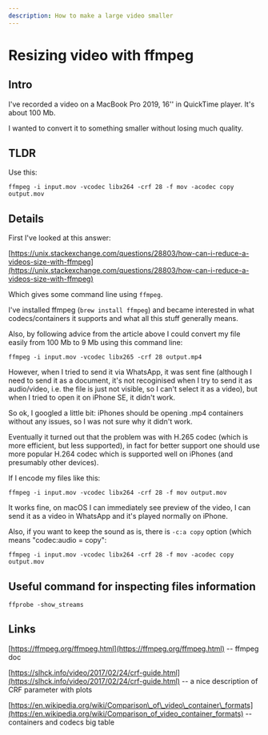 ```yaml
---
description: How to make a large video smaller
---
```


# Resizing video with ffmpeg

## Intro

I've recorded a video on a MacBook Pro 2019, 16'' in QuickTime player. It's about 100 Mb.

I wanted to convert it to something smaller without losing much quality.

## TLDR

Use this:

```text
ffmpeg -i input.mov -vcodec libx264 -crf 28 -f mov -acodec copy output.mov
```

## Details

First I've looked at this answer:

[https://unix.stackexchange.com/questions/28803/how-can-i-reduce-a-videos-size-with-ffmpeg](https://unix.stackexchange.com/questions/28803/how-can-i-reduce-a-videos-size-with-ffmpeg)

Which gives some command line using `ffmpeg`.

I've installed ffmpeg \(`brew install ffmpeg`\) and became interested in what codecs/containers it supports and what all this stuff generally means.

Also, by following advice from the article above I could convert my file easily from 100 Mb to 9 Mb using this command line:

```text
ffmpeg -i input.mov -vcodec libx265 -crf 28 output.mp4
```

However, when I tried to send it via WhatsApp, it was sent fine \(although I need to send it as a document, it's not recoginised when I try to send it as audio/video, i.e. the file is just not visible, so I can't select it as a video\), but when I tried to open it on iPhone SE, it didn't work.

So ok, I googled a little bit: iPhones should be opening .mp4 containers without any issues, so I was not sure why it didn't work.

Eventually it turned out that the problem was with H.265 codec \(which is more efficient, but less supported\), in fact for better support one should use more popular H.264 codec which is supported well on iPhones \(and presumably other devices\).

If I encode my files like this:

```text
ffmpeg -i input.mov -vcodec libx264 -crf 28 -f mov output.mov
```

It works fine, on macOS I can immediately see preview of the video, I can send it as a video in WhatsApp and it's played normally on iPhone.

Also, if you want to keep the sound as is, there is `-c:a copy` option \(which means "codec:audio = copy":

```text
ffmpeg -i input.mov -vcodec libx264 -crf 28 -f mov -acodec copy output.mov
```

## Useful command for inspecting files information

```text
ffprobe -show_streams
```

## Links

[https://ffmpeg.org/ffmpeg.html](https://ffmpeg.org/ffmpeg.html) -- ffmpeg doc

 [https://slhck.info/video/2017/02/24/crf-guide.html](https://slhck.info/video/2017/02/24/crf-guide.html) -- a nice description of CRF parameter with plots

 [https://en.wikipedia.org/wiki/Comparison\_of\_video\_container\_formats](https://en.wikipedia.org/wiki/Comparison_of_video_container_formats) -- containers and codecs big table


